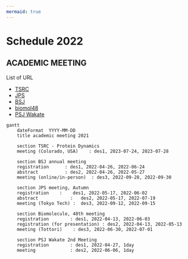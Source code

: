 ```yaml
---
mermaid: true
---
```


# Schedule 2022

## ACADEMIC MEETING

List of URL

- [TSRC](https://www.telluridescience.org/meetings/workshop-details?wid=1040)
- [JPS](https://www.jps.or.jp/english/)
- [BSJ](https://www2.aeplan.co.jp/bsj2022/index.html)
- [biomol48](https://sites.google.com/tottori-u.ac.jp/biomol48/)
- [PSJ Wakate](https://www2.aeplan.co.jp/pssj2022/wakate_koryu.html)

```mermaid
gantt
    dateFormat  YYYY-MM-DD
    title academic meeting 2021

    section TSRC - Protein Dynamics
    meeting (Colorado, USA)    : des1, 2023-07-24, 2023-07-28
        
    section BSJ annual meeting
    registration      : des1, 2022-04-26, 2022-06-24
    abstract          : des2, 2022-04-26, 2022-05-27
    meeting (online/in-person)  : des3, 2022-09-28, 2022-09-30
  
    section JPS meeting, Autumn
    registration	:    des1, 2022-05-17, 2022-06-02
    abstract	        :   des2, 2022-05-17, 2022-07-19
    meeting (Tokyo Tech) :	des3, 2022-09-12, 2022-09-15

    section Biomolecule, 48th meeting
    registration        : des1, 2022-04-13, 2022-06-03
    registration (for presentation) : des2, 2022-04-13, 2022-05-13
    meeting (Tottori)    : des3, 2022-06-30, 2022-07-01

    section PSJ Wakate 2nd Meeting
    registration        : des1, 2022-04-27, 1day
    meeting             : des2, 2022-06-06, 1day
```
